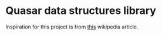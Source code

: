 # Quasar data structures library

Inspiration for this project is from [this](https://en.wikipedia.org/wiki/List_of_data_structures) wikipedia article.
